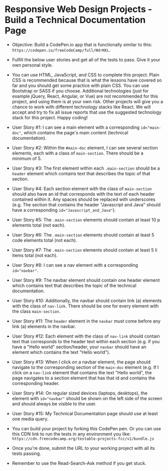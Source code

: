 <h1>Responsive Web Design Projects - Build a Technical Documentation Page</h1>

 * Objective: Build a CodePen.io app that is functionally similar to this: ```https://codepen.io/freeCodeCamp/full/NdrKKL```.

 * Fulfill the below user stories and get all of the tests to pass. Give it your own personal style.

 * You can use HTML, JavaScript, and CSS to complete this project. Plain CSS is recommended because that is what the lessons have covered so far and you should get some practice with plain CSS. You can use Bootstrap or SASS if you choose. Additional technologies (just for example jQuery, React, Angular, or Vue) are not recommended for this project, and using them is at your own risk. Other projects will give you a chance to work with different technology stacks like React. We will accept and try to fix all issue reports that use the suggested technology stack for this project. Happy coding!

 * User Story #1: I can see a main element with a corresponding ```id="main-doc"```, which contains the page's main content (technical documentation).

 * User Story #2: Within the ```#main-doc``` element, I can see several section elements, each with a class of ```main-section```. There should be a minimum of 5.

 * User Story #3: The first element within each ```.main-section``` should be a ```header``` element which contains text that describes the topic of that section.

 * User Story #4: Each section element with the class of ```main-section``` should also have an id that corresponds with the text of each header contained within it. Any spaces should be replaced with underscores (e.g. The section that contains the header "Javascript and Java" should have a corresponding ```id="Javascript_and_Java"```).

 * User Story #5: The ```.main-section``` elements should contain at least 10 p elements total (not each).

 * User Story #6: The ```.main-section``` elements should contain at least 5 code elements total (not each).

 * User Story #7: The ```.main-section``` elements should contain at least 5 li items total (not each).

 * User Story #8: I can see a nav element with a corresponding ```id="navbar"```.

 * User Story #9: The navbar element should contain one header element which contains text that describes the topic of the technical documentation.

 * User Story #10: Additionally, the navbar should contain link (a) elements with the class of ```nav-link```. There should be one for every element with the class ```main-section```.

 * User Story #11: The ```header``` element in the ```navbar``` must come before any link (a) elements in the navbar.

 * User Story #12: Each element with the class of ```nav-link``` should contain text that corresponds to the header text within each section (e.g. if you have a "Hello world" section/header, your ```navbar``` should have an element which contains the text "Hello world").

 * User Story #13: When I click on a navbar element, the page should navigate to the corresponding section of the ```main-doc``` element (e.g. If I click on a ```nav-link``` element that contains the text "Hello world", the page navigates to a section element that has that id and contains the corresponding header.

 * User Story #14: On regular sized devices (laptops, desktops), the element with ```id="navbar"``` should be shown on the left side of the screen and should always be visible to the user.

 * User Story #15: My Technical Documentation page should use at least one media query.

 * You can build your project by forking this CodePen pen. Or you can use this CDN link to run the tests in any environment you like: ```https://cdn.freecodecamp.org/testable-projects-fcc/v1/bundle.js```

 * Once you're done, submit the URL to your working project with all its tests passing.

 * Remember to use the Read-Search-Ask method if you get stuck.
